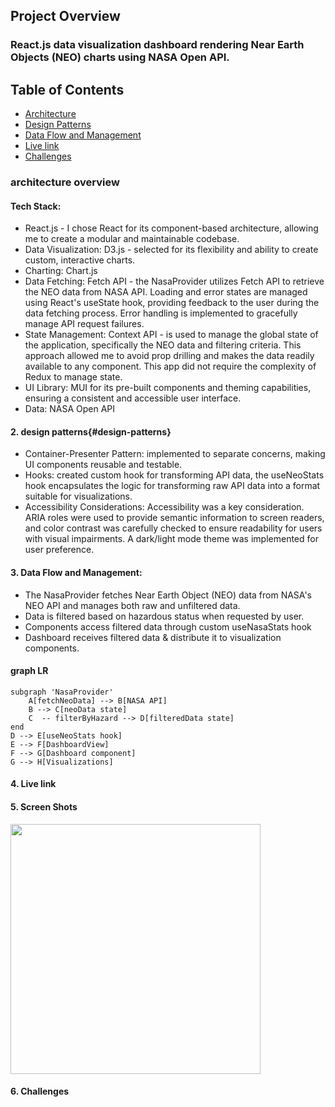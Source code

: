 ## Project Overview
### React.js data visualization dashboard rendering Near Earth Objects (NEO) charts using NASA Open API.

## **Table of Contents**
* [Architecture](#architecture-overview)
* [Design Patterns](#design-patterns)
* [Data Flow and Management](#data-flow-and-management )
* [Live link](#live-link)
* [Challenges](#challenges)

### architecture overview
#### Tech Stack:

* React.js - I chose React for its component-based architecture, allowing me to create a modular and maintainable codebase.
* Data Visualization: D3.js - selected for its flexibility and ability to create custom, interactive charts. 
* Charting: Chart.js
* Data Fetching: Fetch API - the NasaProvider utilizes Fetch API to retrieve the NEO data from NASA API. Loading and error states are managed using React's useState hook, providing feedback to the user during the data fetching process. Error handling is implemented to gracefully manage API request failures.
* State Management: Context API - is used to manage the global state of the application, specifically the NEO data and filtering criteria. This approach allowed me to avoid prop drilling and makes the data readily available to any component. This app did not require the complexity of Redux to manage state.
* UI Library: MUI for its pre-built components and theming capabilities, ensuring a consistent and accessible user interface.
* Data: NASA Open API

#### 2. design patterns{#design-patterns}

* Container-Presenter Pattern: implemented to separate concerns, making UI components reusable and testable.
* Hooks: created custom hook for transforming API data, the useNeoStats hook encapsulates the logic for transforming raw API data into a format suitable for visualizations.
* Accessibility Considerations: Accessibility was a key consideration. ARIA roles were used to provide semantic information to screen readers, and color contrast was carefully checked to ensure readability for users with visual impairments. A dark/light mode theme was implemented for user preference. 

#### 3. Data Flow and Management:

* The NasaProvider fetches Near Earth Object (NEO) data from NASA's NEO API and manages both raw and unfiltered data.
* Data is filtered based on hazardous status when requested by user.
* Components access filtered data through custom useNasaStats hook
* Dashboard receives filtered data & distribute it to visualization components.
#### graph LR
    subgraph 'NasaProvider' 
        A[fetchNeoData] --> B[NASA API]
        B --> C[neoData state]
        C  -- filterByHazard --> D[filteredData state]
    end
    D --> E[useNeoStats hook]
    E --> F[DashboardView]
    F --> G[Dashboard component]
    G --> H[Visualizations]

#### 4. Live link

#### 5. Screen Shots

<img src='public/Screenshot 2025-02-13 at 5.34.14 PM.png' width=400 >

#### 6. Challenges

